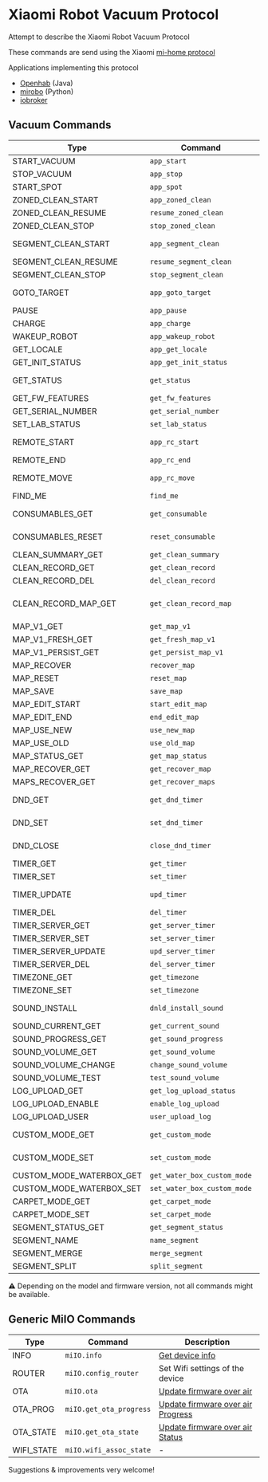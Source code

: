 # Xiaomi Robot Vacuum Protocol

Attempt to describe the Xiaomi Robot Vacuum Protocol

These commands are send using the Xiaomi [mi-home protocol](Protocol.md)

Applications implementing this protocol

* [Openhab](https://github.com/openhab/openhab-addons/tree/2.5.x/bundles/org.openhab.binding.miio) (Java)
* [mirobo](https://github.com/rytilahti/python-miio)  (Python)
* [iobroker](https://github.com/iobroker-community-adapters/ioBroker.mihome-vacuum)

## Vacuum Commands

| Type                     | Command                     | Description                                         |
| ------------------------ | --------------------------- | --------------------------------------------------- |
| START_VACUUM             | `app_start`                 | Start vacuuming                                     |
| STOP_VACUUM              | `app_stop`                  | Stop vacuuming                                      |
| START_SPOT               | `app_spot`                  | Start spot cleaning                                 |
| ZONED_CLEAN_START        | `app_zoned_clean`           | [Start zone vacuum](app_zoned_clean.md)             |
| ZONED_CLEAN_RESUME       | `resume_zoned_clean`        | -                                                   |
| ZONED_CLEAN_STOP         | `stop_zoned_clean`          | -                                                   |
| SEGMENT_CLEAN_START      | `app_segment_clean`         | Start segment vacuum                                |
| SEGMENT_CLEAN_RESUME     | `resume_segment_clean`      | -                                                   |
| SEGMENT_CLEAN_STOP       | `stop_segment_clean`        | -                                                   |
| GOTO_TARGET              | `app_goto_target`           | [Send vacuum to coordinates](app_goto_target.md)    |
| PAUSE                    | `app_pause`                 | Pause cleaning                                      |
| CHARGE                   | `app_charge`                | Start charging                                      |
| WAKEUP_ROBOT             | `app_wakeup_robot`          | -                                                   |
| GET_LOCALE               | `app_get_locale`            | -                                                   |
| GET_INIT_STATUS          | `app_get_init_status`       | -                                                   |
| GET_STATUS               | `get_status`                | [Get Status information](StatusMessage.md)          |
| GET_FW_FEATURES          | `get_fw_features`           | -                                                   |
| GET_SERIAL_NUMBER        | `get_serial_number`         | [Get Serial #](getSerial.md)                        |
| SET_LAB_STATUS           | `set_lab_status`            | -                                                   |
| REMOTE_START             | `app_rc_start`              | [Start remote control](remote_control.md)           |
| REMOTE_END               | `app_rc_end`                | [End remote control](remote_control.md)             |
| REMOTE_MOVE              | `app_rc_move`               | [Remote control move command](remote_control.md)    |
| FIND_ME                  | `find_me`                   | Send findme                                         |
| CONSUMABLES_GET          | `get_consumable`            | Get consumables status                              |
| CONSUMABLES_RESET        | `reset_consumable`          | Reset consumables                                   |
| CLEAN_SUMMARY_GET        | `get_clean_summary`         | [Cleaning details](cleanSummary+detail.md)          |
| CLEAN_RECORD_GET         | `get_clean_record`          | [Cleaning details](cleanSummary+detail.md)          |
| CLEAN_RECORD_DEL         | `del_clean_record`          | -                                                   |
| CLEAN_RECORD_MAP_GET     | `get_clean_record_map`      | Get the map reference of a historical cleaning      |
| MAP_V1_GET               | `get_map_v1`                | [Get Map](getMap.md)                                |
| MAP_V1_FRESH_GET         | `get_fresh_map_v1`          | -                                                   |
| MAP_V1_PERSIST_GET       | `get_persist_map_v1`        | -                                                   |
| MAP_RECOVER              | `recover_map`               | -                                                   |
| MAP_RESET                | `reset_map`                 | -                                                   |
| MAP_SAVE                 | `save_map`                  | -                                                   |
| MAP_EDIT_START           | `start_edit_map`            | -                                                   |
| MAP_EDIT_END             | `end_edit_map`              | -                                                   |
| MAP_USE_NEW              | `use_new_map`               | -                                                   |
| MAP_USE_OLD              | `use_old_map`               | -                                                   |
| MAP_STATUS_GET           | `get_map_status`            | -                                                   |
| MAP_RECOVER_GET          | `get_recover_map`           | -                                                   |
| MAPS_RECOVER_GET         | `get_recover_maps`          | -                                                   |
| DND_GET                  | `get_dnd_timer`             | [Do Not Disturb Settings](dnd_timer.md)             |
| DND_SET                  | `set_dnd_timer`             | [Set the do not disturb timings](dnd_timer.md)      |
| DND_CLOSE                | `close_dnd_timer`           | [Disable the do not disturb function](dnd_timer.md) |
| TIMER_GET                | `get_timer`                 | [Get Timers](Timer.md)                              |
| TIMER_SET                | `set_timer`                 | [Add a timer](Timer.md)                             |
| TIMER_UPDATE             | `upd_timer`                 | [Activate/deactivate a timer](Timer.md)             |
| TIMER_DEL                | `del_timer`                 | [Remove a timer](Timer.md)                          |
| TIMER_SERVER_GET         | `get_server_timer`          | -                                                   |
| TIMER_SERVER_SET         | `set_server_timer`          | -                                                   |
| TIMER_SERVER_UPDATE      | `upd_server_timer`          | -                                                   |
| TIMER_SERVER_DEL         | `del_server_timer`          | -                                                   |
| TIMEZONE_GET             | `get_timezone`              | [Get timezone](Timezone.md)                         |
| TIMEZONE_SET             | `set_timezone`              | [Set timezone](Timezone.md)                         |
| SOUND_INSTALL            | `dnld_install_sound`        | [Voice pack installation](install_sound.md)         |
| SOUND_CURRENT_GET        | `get_current_sound`         | [Current voice](CurrentVoice.md)                    |
| SOUND_PROGRESS_GET       | `get_sound_progress`        | -                                                   |
| SOUND_VOLUME_GET         | `get_sound_volume`          | -                                                   |
| SOUND_VOLUME_CHANGE      | `change_sound_volume`       | -                                                   |
| SOUND_VOLUME_TEST        | `test_sound_volume`         | -                                                   |
| LOG_UPLOAD_GET           | `get_log_upload_status`     | -                                                   |
| LOG_UPLOAD_ENABLE        | `enable_log_upload`         | -                                                   |
| LOG_UPLOAD_USER          | `user_upload_log`           | -                                                   |
| CUSTOM_MODE_GET          | `get_custom_mode`           | [Get the vacuum level](FanPower.md)                 |
| CUSTOM_MODE_SET          | `set_custom_mode`           | [Set the vacuum level](FanPower.md)                 |
| CUSTOM_MODE_WATERBOX_GET | `get_water_box_custom_mode` | -                                                   |
| CUSTOM_MODE_WATERBOX_SET | `set_water_box_custom_mode` | -                                                   |
| CARPET_MODE_GET          | `get_carpet_mode`           | -                                                   |
| CARPET_MODE_SET          | `set_carpet_mode`           | -                                                   |
| SEGMENT_STATUS_GET       | `get_segment_status`        | -                                                   |
| SEGMENT_NAME             | `name_segment`              | -                                                   |
| SEGMENT_MERGE            | `merge_segment`             | -                                                   |
| SEGMENT_SPLIT            | `split_segment`             | -                                                   |

:warning: Depending on the model and firmware version, not all commands might be available.

## Generic MiIO Commands

| Type       | Command                 | Description                                      |
| ---------- | ----------------------- | ------------------------------------------------ |
| INFO       | `miIO.info`             | [Get device info](miIOinfo.md)                   |
| ROUTER     | `miIO.config_router`    | Set Wifi settings of the device                  |
| OTA        | `miIO.ota`              | [Update firmware over air](miIOinfo.md)          |
| OTA_PROG   | `miIO.get_ota_progress` | [Update firmware over air Progress](miIOinfo.md) |
| OTA_STATE  | `miIO.get_ota_state`    | [Update firmware over air Status](miIOinfo.md)   |
| WIFI_STATE | `miIO.wifi_assoc_state` | -                                                |

Suggestions & improvements very welcome!
